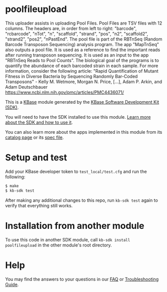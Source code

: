 # poolfileupload

This uploader assists in uploading Pool Files. Pool Files are TSV files with 12 
columns. The headers are, in order from left to right: "barcode", "rcbarcode",
"nTot", "n", "scaffold", "strand", "pos", "n2", "scaffold2", "strand2", "pos2",
"nPastEnd".
The pool file is part of the RBTnSeq (Random Barcode Transposon Sequencing)
analysis program. The app "MapTnSeq" also outputs a pool file. It is used 
as a reference to find the important reads after running transposon
sequencing. It is used as an input to the app "RBTnSeq Reads to Pool Counts".
The biological goal of the programs is to quantify the abundance of each 
barcoded strain in each sample.
For more information, consider the following article:
"Rapid Quantification of Mutant Fitness in Diverse Bacteria by 
Sequencing Randomly Bar-Coded Transposons" - Kelly M. Wetmore, Morgan N. Price, 
[...], Adam P. Arkin, and Adam Deutschbauer
https://www.ncbi.nlm.nih.gov/pmc/articles/PMC4436071/



This is a [KBase](https://kbase.us) module generated by the [KBase Software Development Kit (SDK)](https://github.com/kbase/kb_sdk).

You will need to have the SDK installed to use this module. [Learn more about the SDK and how to use it](https://kbase.github.io/kb_sdk_docs/).

You can also learn more about the apps implemented in this module from its [catalog page](https://narrative.kbase.us/#catalog/modules/poolfileupload) or its [spec file]($module_name.spec).

# Setup and test

Add your KBase developer token to `test_local/test.cfg` and run the following:

```bash
$ make
$ kb-sdk test
```

After making any additional changes to this repo, run `kb-sdk test` again to verify that everything still works.

# Installation from another module

To use this code in another SDK module, call `kb-sdk install poolfileupload` in the other module's root directory.

# Help

You may find the answers to your questions in our [FAQ](https://kbase.github.io/kb_sdk_docs/references/questions_and_answers.html) or [Troubleshooting Guide](https://kbase.github.io/kb_sdk_docs/references/troubleshooting.html).





